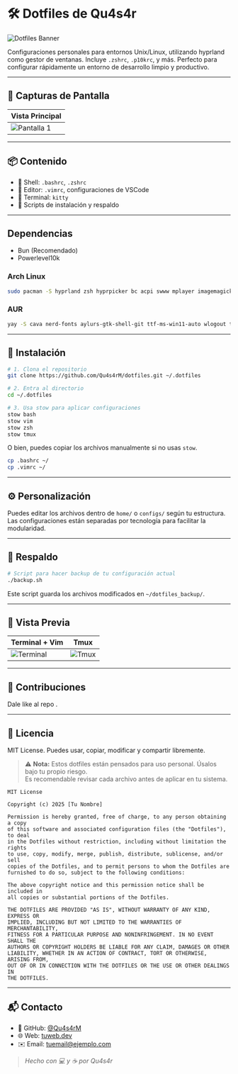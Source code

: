 
# 🛠️ Dotfiles de Qu4s4r

![Dotfiles Banner](https://via.placeholder.com/1200x400.png?text=Dotfiles+de+Tu+Nombre)

Configuraciones personales para entornos Unix/Linux, utilizando hyprland como gestor de ventanas. Incluye `.zshrc`, `.p10krc`, y más. Perfecto para configurar rápidamente un entorno de desarrollo limpio y productivo.

---

## 📸 Capturas de Pantalla

| Vista Principal |
|------------------|
| ![Pantalla 1](https://github.com/user-attachments/assets/1cb43aa5-3dde-493a-8abc-974d0555b716) |

---

## 📦 Contenido

- 🐚 Shell: `.bashrc`, `.zshrc`
- 📝 Editor: `.vimrc`, configuraciones de VSCode
- 🔧 Terminal: `kitty`
- 📁 Scripts de instalación y respaldo

---

## Dependencias

- Bun (Recomendado)
- Powerlevel10k

### Arch Linux

```bash
sudo pacman -S hyprland zsh hyprpicker bc acpi swww mplayer imagemagick wl-clipboard playerctl code rofi-wayland fastfetch kitty noto-fonts qt6-wayland qt6-base xdg-desktop-portal xdg-desktop-portal-hyprland xdg-desktop-portal-wlr pavucontrol brightnessctl pamixer net-tools mpc papirus-icon-theme ttf-fira-code ttf-cascadia-code twolame dart-sass
```

### AUR

```bash
yay -S cava nerd-fonts aylurs-gtk-shell-git ttf-ms-win11-auto wlogout ttf-google-fonts-git swaylock-effects zsh-syntax-highlighting zsh-autosuggestions
```



---

## 🚀 Instalación

```bash
# 1. Clona el repositorio
git clone https://github.com/Qu4s4rM/dotfiles.git ~/.dotfiles

# 2. Entra al directorio
cd ~/.dotfiles

# 3. Usa stow para aplicar configuraciones
stow bash
stow vim
stow zsh
stow tmux
```

O bien, puedes copiar los archivos manualmente si no usas `stow`.

```bash
cp .bashrc ~/
cp .vimrc ~/
```

---

## ⚙️ Personalización

Puedes editar los archivos dentro de `home/` o `configs/` según tu estructura. Las configuraciones están separadas por tecnología para facilitar la modularidad.

---

## 🔁 Respaldo

```bash
# Script para hacer backup de tu configuración actual
./backup.sh
```

Este script guarda los archivos modificados en `~/dotfiles_backup/`.

---

## 📸 Vista Previa

| Terminal + Vim | Tmux |
|----------------|------|
| ![Terminal](https://via.placeholder.com/400x200.png?text=Terminal+%2B+Vim) | ![Tmux](https://via.placeholder.com/400x200.png?text=Tmux) |

---

## 🤝 Contribuciones

Dale like al repo .

---

## 📜 Licencia

MIT License. Puedes usar, copiar, modificar y compartir libremente.

> ⚠️ **Nota:** Estos dotfiles están pensados para uso personal. Úsalos bajo tu propio riesgo.  
> Es recomendable revisar cada archivo antes de aplicar en tu sistema.

```
MIT License

Copyright (c) 2025 [Tu Nombre]

Permission is hereby granted, free of charge, to any person obtaining a copy
of this software and associated configuration files (the "Dotfiles"), to deal
in the Dotfiles without restriction, including without limitation the rights
to use, copy, modify, merge, publish, distribute, sublicense, and/or sell
copies of the Dotfiles, and to permit persons to whom the Dotfiles are
furnished to do so, subject to the following conditions:

The above copyright notice and this permission notice shall be included in
all copies or substantial portions of the Dotfiles.

THE DOTFILES ARE PROVIDED "AS IS", WITHOUT WARRANTY OF ANY KIND, EXPRESS OR
IMPLIED, INCLUDING BUT NOT LIMITED TO THE WARRANTIES OF MERCHANTABILITY,
FITNESS FOR A PARTICULAR PURPOSE AND NONINFRINGEMENT. IN NO EVENT SHALL THE
AUTHORS OR COPYRIGHT HOLDERS BE LIABLE FOR ANY CLAIM, DAMAGES OR OTHER
LIABILITY, WHETHER IN AN ACTION OF CONTRACT, TORT OR OTHERWISE, ARISING FROM,
OUT OF OR IN CONNECTION WITH THE DOTFILES OR THE USE OR OTHER DEALINGS IN
THE DOTFILES.
```

---

## 📬 Contacto

- 🐙 GitHub: [@Qu4s4rM](https://github.com/Qu4s4rM)
- 🌐 Web: [tuweb.dev](https://tuweb.dev)
- ✉️ Email: tuemail@ejemplo.com

> _Hecho con 💻 y ☕ por Qu4s4r_
